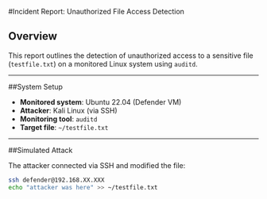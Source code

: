 #Incident Report: Unauthorized File Access Detection

## Overview

This report outlines the detection of unauthorized access to a sensitive file (`testfile.txt`) on a monitored Linux system using `auditd`.

---

##System Setup

- **Monitored system**: Ubuntu 22.04 (Defender VM)
- **Attacker**: Kali Linux (via SSH)
- **Monitoring tool**: `auditd`
- **Target file**: `~/testfile.txt`

---

##Simulated Attack

The attacker connected via SSH and modified the file:

```bash
ssh defender@192.168.XX.XXX
echo "attacker was here" >> ~/testfile.txt
```
